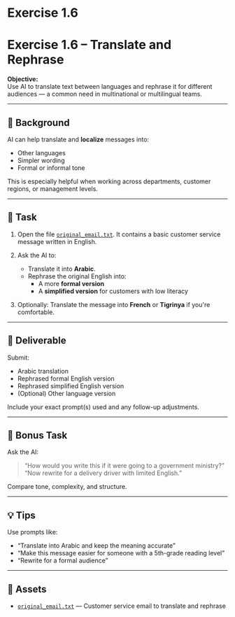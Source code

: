 # Exercise 1.6

# Exercise 1.6 – Translate and Rephrase

**Objective:**  
Use AI to translate text between languages and rephrase it for different audiences — a common need in multinational or multilingual teams.

---

## 🧠 Background

AI can help translate and **localize** messages into:
- Other languages
- Simpler wording
- Formal or informal tone

This is especially helpful when working across departments, customer regions, or management levels.

---

## 📝 Task

1. Open the file [`original_email.txt`](assets/original_email.txt). It contains a basic customer service message written in English.

2. Ask the AI to:
   - Translate it into **Arabic**.
   - Rephrase the original English into:
     - A more **formal version**
     - A **simplified version** for customers with low literacy

3. Optionally: Translate the message into **French** or **Tigrinya** if you're comfortable.

---

## 🎯 Deliverable

Submit:
- Arabic translation
- Rephrased formal English version
- Rephrased simplified English version
- (Optional) Other language version

Include your exact prompt(s) used and any follow-up adjustments.

---

## 🔁 Bonus Task

Ask the AI:
> “How would you write this if it were going to a government ministry?”  
> “Now rewrite for a delivery driver with limited English.”

Compare tone, complexity, and structure.

---

## 💡 Tips

Use prompts like:
- “Translate into Arabic and keep the meaning accurate”
- “Make this message easier for someone with a 5th-grade reading level”
- “Rewrite for a formal audience”

---

## 📁 Assets

- [`original_email.txt`](assets/original_email.txt) — Customer service email to translate and rephrase
